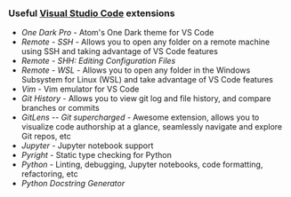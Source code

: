 ### Useful [Visual Studio Code](https://code.visualstudio.com/) extensions

* *One Dark Pro* - Atom's One Dark theme for VS Code
* *Remote - SSH* - Allows you to open any folder on a remote machine using SSH and taking advantage of VS Code features
* *Remote - SHH: Editing Configuration Files*
* *Remote - WSL* - Allows you to open any folder in the Windows Subsystem for Linux (WSL) and take advantage of VS Code features
* *Vim* - Vim emulator for VS Code
* *Git History* - Allows you to view git log and file history, and compare branches or commits
* *GitLens -- Git supercharged* - Awesome extension, allows you to visualize code authorship at a glance, seamlessly navigate and explore Git repos, etc
* *Jupyter* - Jupyter notebook support
* *Pyright* - Static type checking for Python
* *Python* - Linting, debugging, Jupyter notebooks, code formatting, refactoring, etc
* *Python Docstring Generator*
